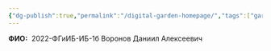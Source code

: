 ```yaml
---
{"dg-publish":true,"permalink":"/digital-garden-homepage/","tags":["gardenEntry"]}
---
```


**ФИО:**  2022-ФГиИБ-ИБ-1б Воронов Даниил Алексеевич 
